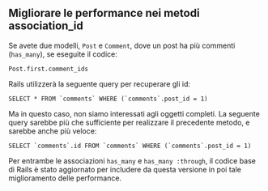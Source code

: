 ## Migliorare le performance nei metodi association\_id

Se avete due modelli, `Post` e `Comment`, dove un post ha più commenti (`has_many`), se eseguite il codice:

	Post.first.comment_ids

Rails utilizzerà la seguente query per recuperare gli id:

	SELECT * FROM `comments` WHERE (`comments`.post_id = 1)

Ma in questo caso, non siamo interessati agli oggetti completi. La seguente query sarebbe più che sufficiente per realizzare il precedente metodo, e sarebbe anche più veloce:

	SELECT `comments`.id FROM `comments` WHERE (`comments`.post_id = 1)

Per entrambe le associazioni `has_many` e `has_many :through`, il codice base di Rails è stato aggiornato per includere da questa versione in poi tale miglioramento delle performance.
